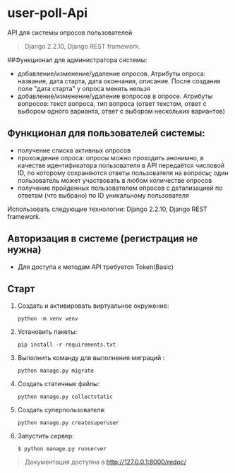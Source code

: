 # user-poll-Api
API для системы опросов пользователей

>Django 2.2.10, Django REST framework.

##Функционал для администратора системы:

- добавление/изменение/удаление опросов. Атрибуты опроса: название, дата старта, дата окончания, описание. После создания поле "дата старта" у опроса менять нельзя
- добавление/изменение/удаление вопросов в опросе. Атрибуты вопросов: текст вопроса, тип вопроса (ответ текстом, ответ с выбором одного варианта, ответ с выбором нескольких вариантов)


## Функционал для пользователей системы:

- получение списка активных опросов
- прохождение опроса: опросы можно проходить анонимно, в качестве идентификатора пользователя в API передаётся числовой ID, по которому сохраняются ответы пользователя на вопросы; один пользователь может участвовать в любом количестве опросов
- получение пройденных пользователем опросов с детализацией по ответам (что выбрано) по ID уникальному пользователя

Использовать следующие технологии: Django 2.2.10, Django REST framework.


## Авторизация в системе (регистрация не нужна)
- Для доступа к методам API требуется Token(Basic)

## Старт

1. Создать и активировать виртуальное окружение:

    `python -m venv venv`

2. Установить пакеты:

    `pip install -r requirements.txt`

3. Выполнить команду для выполнения миграций :

    `python manage.py migrate`

4. Создать статичные файлы: 

    `python manage.py collectstatic`

5. Создать суперпользователя:

    `python manage.py createsuperuser`


7. Запустить сервер:

    `$ python manage.py runserver`

> Документация доступна в
   http://127.0.0.1:8000/redoc/

